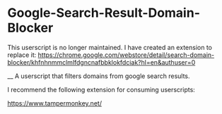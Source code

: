 # Google-Search-Result-Domain-Blocker
This userscript is no longer maintained. I have created an extension to replace it: https://chrome.google.com/webstore/detail/search-domain-blocker/khfnhnmmclmlfdgncnafbbklokfdciak?hl=en&authuser=0

__
A userscript that filters domains from google search results.

I recommend the following extension for consuming userscripts:

https://www.tampermonkey.net/
